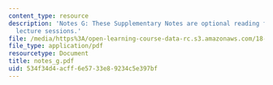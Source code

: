 ```yaml
---
content_type: resource
description: 'Notes G: These Supplementary Notes are optional reading for the corresponding
  lecture sessions.'
file: /media/https%3A/open-learning-course-data-rc.s3.amazonaws.com/18-901-introduction-to-topology-fall-2004/534f34d4acff6e5733e89234c5e397bf_notes_g.pdf
file_type: application/pdf
resourcetype: Document
title: notes_g.pdf
uid: 534f34d4-acff-6e57-33e8-9234c5e397bf
---
```

